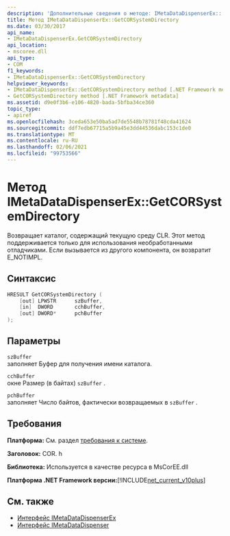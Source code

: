 ```yaml
---
description: 'Дополнительные сведения о методе: IMetaDataDispenserEx:: GetCORSystemDirectory'
title: Метод IMetaDataDispenserEx::GetCORSystemDirectory
ms.date: 03/30/2017
api_name:
- IMetaDataDispenserEx.GetCORSystemDirectory
api_location:
- mscoree.dll
api_type:
- COM
f1_keywords:
- IMetaDataDispenserEx::GetCORSystemDirectory
helpviewer_keywords:
- IMetaDataDispenserEx::GetCORSystemDirectory method [.NET Framework metadata]
- GetCORSystemDirectory method [.NET Framework metadata]
ms.assetid: d9e0f3b6-e106-4820-bada-5bfba34ce360
topic_type:
- apiref
ms.openlocfilehash: 3ceda653e50ba5ad7de5548b78781f48cda41624
ms.sourcegitcommit: ddf7edb67715a5b9a45e3dd44536dabc153c1de0
ms.translationtype: MT
ms.contentlocale: ru-RU
ms.lasthandoff: 02/06/2021
ms.locfileid: "99753566"
---
```

# <a name="imetadatadispenserexgetcorsystemdirectory-method"></a>Метод IMetaDataDispenserEx::GetCORSystemDirectory

Возвращает каталог, содержащий текущую среду CLR. Этот метод поддерживается только для использования необработанными отладчиками. Если вызывается из другого компонента, он возвратит E_NOTIMPL.  
  
## <a name="syntax"></a>Синтаксис  
  
```cpp  
HRESULT GetCORSystemDirectory (  
    [out] LPWSTR      szBuffer,
    [in]  DWORD       cchBuffer,
    [out] DWORD*      pchBuffer  
);  
```  
  
## <a name="parameters"></a>Параметры  

 `szBuffer`  
 заполняет Буфер для получения имени каталога.  
  
 `cchBuffer`  
 окне Размер (в байтах) `szBuffer` .  
  
 `pchBuffer`  
 заполняет Число байтов, фактически возвращаемых в `szBuffer` .  
  
## <a name="requirements"></a>Требования  

 **Платформа:** См. раздел [требования к системе](../../get-started/system-requirements.md).  
  
 **Заголовок:** COR. h  
  
 **Библиотека:** Используется в качестве ресурса в MsCorEE.dll  
  
 **Платформа .NET Framework версии:**[!INCLUDE[net_current_v10plus](../../../../includes/net-current-v10plus-md.md)]  
  
## <a name="see-also"></a>См. также

- [Интерфейс IMetaDataDispenserEx](imetadatadispenserex-interface.md)
- [Интерфейс IMetaDataDispenser](imetadatadispenser-interface.md)
